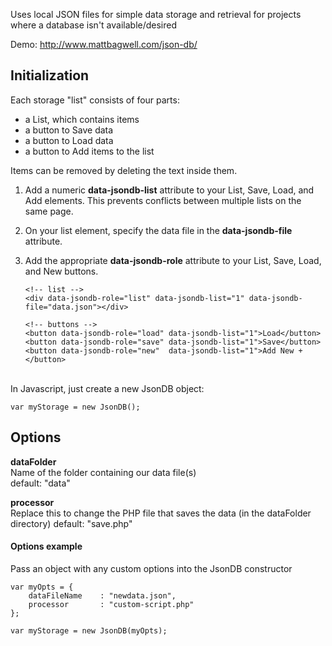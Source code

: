 Uses local JSON files for simple data storage and retrieval for projects where a database isn't available/desired  

Demo: http://www.mattbagwell.com/json-db/  

## Initialization ##

Each storage "list" consists of four parts:

-	a List, which contains items
-	a button to Save data
-	a button to Load data
-	a button to Add items to the list

Items can be removed by deleting the text inside them.  

1.	Add a numeric **data-jsondb-list** attribute to your List, Save, Load, and Add elements. This prevents conflicts between multiple lists on the same page.
2.	On your list element, specify the data file in the **data-jsondb-file** attribute.  
3.	Add the appropriate **data-jsondb-role** attribute to your List, Save, Load, and New buttons.

		<!-- list -->
		<div data-jsondb-role="list" data-jsondb-list="1" data-jsondb-file="data.json"></div>

		<!-- buttons -->
		<button data-jsondb-role="load" data-jsondb-list="1">Load</button>
		<button data-jsondb-role="save" data-jsondb-list="1">Save</button>
		<button data-jsondb-role="new"  data-jsondb-list="1">Add New +</button>

<br>
In Javascript, just create a new JsonDB object:

	var myStorage = new JsonDB();
  

## Options ##

**dataFolder**  
Name of the folder containing our data file(s)  
default: "data"

**processor**   
Replace this to change the PHP file that saves the data (in the dataFolder directory) 
default: "save.php"


#### Options example ####

Pass an object with any custom options into the JsonDB constructor

	var myOpts = {
	    dataFileName    : "newdata.json",
	    processor		: "custom-script.php"
	};

	var myStorage = new JsonDB(myOpts);

